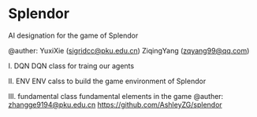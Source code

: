 # Splendor
AI designation for the game of Splendor

@auther: YuxiXie (sigridcc@pku.edu.cn)
         ZiqingYang (zqyang99@qq.com)



  I. DQN
      DQN class for traing our agents
  
  II. ENV
      ENV calss to build the game environment of Splendor
  
  III. fundamental class
      fundamental elements in the game
       @auther: zhangge9194@pku.edu.cn   https://github.com/AshleyZG/splendor
